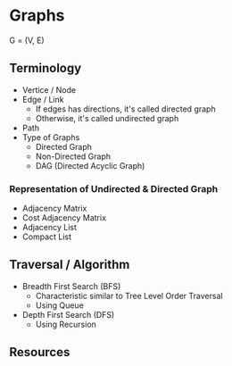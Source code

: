 # Graphs

G = (V, E)

## Terminology

- Vertice / Node
- Edge / Link
    - If edges has directions, it's called directed graph
    - Otherwise, it's called undirected graph
- Path
- Type of Graphs
  - Directed Graph
  - Non-Directed Graph
  - DAG (Directed Acyclic Graph)

### Representation of Undirected & Directed Graph

- Adjacency Matrix
- Cost Adjacency Matrix
- Adjacency List
- Compact List
  
## Traversal / Algorithm

- Breadth First Search (BFS)
  - Characteristic similar to Tree Level Order Traversal
  - Using Queue
- Depth First Search (DFS)
  - Using Recursion

## Resources

